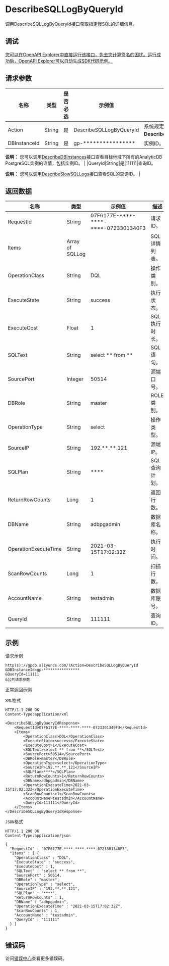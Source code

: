 # DescribeSQLLogByQueryId

调用DescribeSQLLogByQueryId接口获取指定慢SQL的详细信息。

## 调试

[您可以在OpenAPI Explorer中直接运行该接口，免去您计算签名的困扰。运行成功后，OpenAPI Explorer可以自动生成SDK代码示例。](https://api.aliyun.com/#product=gpdb&api=DescribeSQLLogByQueryId&type=RPC&version=2016-05-03)

## 请求参数

|名称|类型|是否必选|示例值|描述|
|--|--|----|---|--|
|Action|String|是|DescribeSQLLogByQueryId|系统规定参数。取值：**DescribeSQLLogByQueryId**。 |
|DBInstanceId|String|是|gp-\*\*\*\*\*\*\*\*\*\*\*\*\*\*\*\*|实例ID。

 **说明：** 您可以调用[DescribeDBInstances](~~86911~~)接口查看目标地域下所有的AnalyticDB PostgreSQL实例的详情，包括实例ID。 |
|QueryId|String|是|111111|查询ID。

 **说明：** 您可以调用[DescribeSlowSQLLogs](~~260863~~)接口查看SQL的查询ID。 |

## 返回数据

|名称|类型|示例值|描述|
|--|--|---|--|
|RequestId|String|07F6177E-\*\*\*\*-\*\*\*\*-\*\*\*\*-0723301340F3|请求ID。 |
|Items|Array of SQLLog| |SQL详情列表。 |
|OperationClass|String|DQL|操作类别。 |
|ExecuteState|String|success|执行状态。 |
|ExecuteCost|Float|1|SQL执行时长。 |
|SQLText|String|select \*\* from \*\*|SQL语句。 |
|SourcePort|Integer|50514|源端口号。 |
|DBRole|String|master|ROLE类别。 |
|OperationType|String|select|操作类型。 |
|SourceIP|String|192.\*\*.\*\*.121|源端IP。 |
|SQLPlan|String|\*\*\*\*|SQL查询计划。 |
|ReturnRowCounts|Long|1|返回行数。 |
|DBName|String|adbpgadmin|数据库名称。 |
|OperationExecuteTime|String|2021-03-15T17:02:32Z|执行时间。 |
|ScanRowCounts|Long|1|扫描行数。 |
|AccountName|String|testadmin|数据库账号。 |
|QueryId|String|111111|查询ID。 |

## 示例

请求示例

```
http(s)://gpdb.aliyuncs.com/?Action=DescribeSQLLogByQueryId
&DBInstanceId=gp-****************
&QueryId=111111
&公共请求参数
```

正常返回示例

`XML`格式

```
HTTP/1.1 200 OK
Content-Type:application/xml

<DescribeSQLLogByQueryIdResponse>
    <RequestId>07F6177E-****-****-****-0723301340F3</RequestId>
    <Items>
        <OperationClass>DQL</OperationClass>
        <ExecuteState>success</ExecuteState>
        <ExecuteCost>1</ExecuteCost>
        <SQLText>select ** from **</SQLText>
        <SourcePort>50514</SourcePort>
        <DBRole>master</DBRole>
        <OperationType>select</OperationType>
        <SourceIP>192.**.**.121</SourceIP>
        <SQLPlan>****</SQLPlan>
        <ReturnRowCounts>1</ReturnRowCounts>
        <DBName>adbpgadmin</DBName>
        <OperationExecuteTime>2021-03-15T17:02:32Z</OperationExecuteTime>
        <ScanRowCounts>1</ScanRowCounts>
        <AccountName>testadmin</AccountName>
        <QueryId>111111</QueryId>
    </Items>
</DescribeSQLLogByQueryIdResponse>
```

`JSON`格式

```
HTTP/1.1 200 OK
Content-Type:application/json

{
  "RequestId" : "07F6177E-****-****-****-0723301340F3",
  "Items" : [ {
    "OperationClass" : "DQL",
    "ExecuteState" : "success",
    "ExecuteCost" : 1,
    "SQLText" : "select ** from **",
    "SourcePort" : 50514,
    "DBRole" : "master",
    "OperationType" : "select",
    "SourceIP" : "192.**.**.121",
    "SQLPlan" : "****",
    "ReturnRowCounts" : 1,
    "DBName" : "adbpgadmin",
    "OperationExecuteTime" : "2021-03-15T17:02:32Z",
    "ScanRowCounts" : 1,
    "AccountName" : "testadmin",
    "QueryId" : "111111"
  } ]
}
```

## 错误码

访问[错误中心](https://error-center.alibabacloud.com/status/product/gpdb)查看更多错误码。

